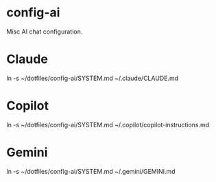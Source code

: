 # config-ai
Misc AI chat configuration.

# Claude

ln -s ~/dotfiles/config-ai/SYSTEM.md ~/.claude/CLAUDE.md

# Copilot

ln -s ~/dotfiles/config-ai/SYSTEM.md ~/.copilot/copilot-instructions.md

# Gemini

ln -s ~/dotfiles/config-ai/SYSTEM.md ~/.gemini/GEMINI.md
